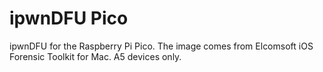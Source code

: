 # ipwnDFU Pico
ipwnDFU for the Raspberry Pi Pico. The image comes from Elcomsoft iOS Forensic Toolkit for Mac. A5 devices only.
